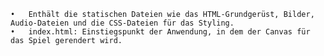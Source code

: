 	•	Enthält die statischen Dateien wie das HTML-Grundgerüst, Bilder, Audio-Dateien und die CSS-Dateien für das Styling.
	•	index.html: Einstiegspunkt der Anwendung, in dem der Canvas für das Spiel gerendert wird.